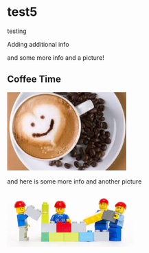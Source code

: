 # test5
testing

Adding additional info 

and some more info and a picture!

## Coffee Time
![coffee](coffee.jfif)

and here is some more info and another picture

![lego](legobuilder.png)
